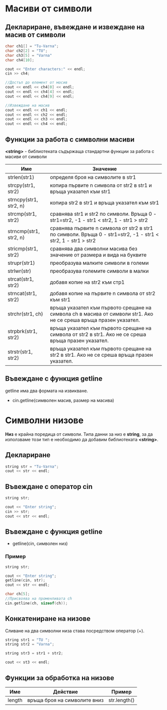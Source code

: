 # Масиви от символи

## Деклариране, въвеждане и извеждане на масив от символи

```c++
char ch1[] = "Tu-Varna";
char ch2[2] = "TU";
char ch3[5] = "Varna"
char ch4[10];

cout << "Enter characters:" << endl;
cin >> ch4;

//Достъп до елемент от масив
cout << endl << ch4[0] << endl;
cout << endl << ch4[4] << endl;
cout << endl << ch4[9] << endl;

//Извеждане на масив
cout << endl << ch1 << endl;
cout << endl << ch2 << endl;
cout << endl << ch3 << endl;
cout << endl << ch4 << endl;
```

## Функции за работа с символни масиви

<b>\<string></b> - библиотеката съдържаща стандартни функции за работа с масиви от символи

|Име|Значение|
|--|--|
strlen(str1) | определя броя на символите в str1
strcpy(str1, str2)| копира първите n символа от str2 в str1 и връща указател към str1
strncpy(str1, str2, n) | копира str2 в str1 и връща указател към str1
strcmp(str1, str2)| сравнява str1 и str2 по символи. Връща 0 - str1=str2, -1 - str1 < str2, 1 - str1 > str2
strncmp(str1, str2, n)| сравнява първите n символа от str2 в str1 по символи. Връща 0 - str1=str2, -1 - str1 < str2, 1 - str1 > str2
stricmp(str1, str2)|сравнява два символни масива без значение от размера и вида на буквите 
strupr(str1)|преобразува малките символи в големи
strlwr(str)|преобразува големите символи в малки
strcat(str1, str2)|добавя копие на str2 към стр1
strncat(str1, str2)|добавя копие на първите n символа от str2 към str1
strchr(str1, ch)|връща указател към първото срещане на символа ch в масива от символи str1. Ако не се среша връща празен указател.
strpbrk(str1, str2)|връща указател към първото срещане на символа от str2 в str1. Ако не се среша връща празен указател.
strstr(str1, str2)|връща указател към първото срещане на str2 в str1. Ако не се среша връща празен указател.

## Въвеждане с функция getline

getline има два формата на извикване.
- cin.getline(символен масив, размер на масива)

# Символни низове

<b>Низ</b> е крайна поредица от символи. Типа данни за низ е <b>string</b>, за да използваме този тип е необходимо да добавим библиотеката <b>\<string></b>.

## Деклариране

```c++
string str = "Tu-Varna";
cout << str << endl;
```

## Въвеждане с оператор cin

```c++
string str;

cout << "Enter string";
cin >> str;
cout << str << endl;
```

## Въвеждане с функция getline

- getline(cin, символен низ)

### Пример

```c++
string str;

cout << "Enter string";
getline(cin, str);
cout << str << endl;

char ch[5];
//Присвоява на променливата ch 
cin.getline(ch, sizeof(ch));
```

## Конкатениране на низове 

Сливане на два символни низа става посредством оператор (+).

```c++
string str1 = "TU ";
string str2 = "Varna";

string str3 = str1 + str2;

cout << st3 << endl;
```

## Функции за обработка на низове

|Име|Действие|Пример
|--|--|--|
length | връща броя на символите вниз| str.length()



